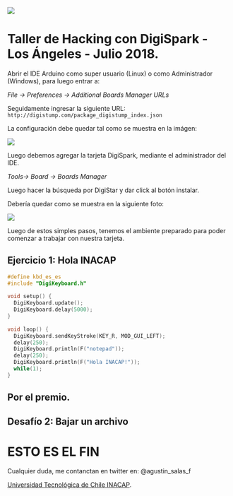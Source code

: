 
![](http://cms-site.inacap.cl/Assets/portal/img/logo-negro.png)

# Taller de Hacking con DigiSpark - Los Ángeles - Julio 2018. 
Abrir el IDE Arduino como super usuario (Linux) o como Administrador (Windows), para luego entrar a:

*File -> Preferences -> Additional Boards Manager URLs*

Seguidamente ingresar la siguiente URL: `http://digistump.com/package_digistump_index.json`

La configuración debe quedar tal como se muestra en la imágen:

![](https://github.com/academiasIT/ciberseguridad/blob/master/LosAngeles/img/ide.jpg)

Luego debemos agregar la tarjeta DigiSpark, mediante el administrador del IDE.

*Tools-> Board -> Boards Manager*

Luego hacer la búsqueda por DigiStar y dar click al botón instalar.

Debería quedar como se muestra en la siguiente foto:

![](https://github.com/academiasIT/ciberseguridad/blob/master/LosAngeles/img/DigiStump%20AVR.png)

Luego de estos simples pasos, tenemos el ambiente preparado para poder comenzar a trabajar con nuestra tarjeta.

## Ejercicio 1: Hola INACAP

```C
#define kbd_es_es
#include "DigiKeyboard.h"
 
void setup() {
  DigiKeyboard.update();
  DigiKeyboard.delay(5000);
}
 
void loop() {
  DigiKeyboard.sendKeyStroke(KEY_R, MOD_GUI_LEFT);
  delay(250);
  DigiKeyboard.println(F("notepad"));
  delay(250);
  DigiKeyboard.println(F("Hola INACAP!"));
  while(1);
}
```

## Por el premio.
## Desafío 2: Bajar un archivo 


# ESTO ES EL FIN

Cualquier duda, me contanctan en twitter en: @agustin_salas_f

[Universidad Tecnológica de Chile INACAP](http://www.inacap.cl).

